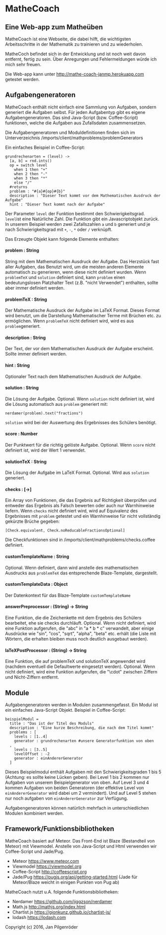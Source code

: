 # MatheCoach

## Eine Web-app zum Matheüben

MatheCoach ist eine Webseite, die dabei hilft, die wichtigsten Arbeitsschritte in der Mathematik zu trainieren und zu wiederholen.

MatheCoch befindet sich in der Entwicklung und ist noch weit davon entfernt, fertig zu sein. Über Anregungen und Fehlermeldungen würde ich mich sehr freuen.

Die Web-app kann unter http://mathe-coach-janmp.herokuapp.com getestet werden.

## Aufgabengeneratoren
MatheCoach enthält nicht einfach eine Sammlung von Aufgaben, sondern generiert die Aufgaben selbst. Für jeden Aufgabentyp gibt es eigene Aufgabengeneratoren. Das sind Java-Script (bzw. Coffee-Script) funktionen, welche die Aufgaben aus Zufallsdaten zusammensetzen.

Die Aufgabengeneratoren und Moduldefinitionen finden sich im Unterverzeichnis /imports/client/mathproblems/problemGenerators

Ein einfaches Beispiel in Coffee-Script:

```
grundrechenarten = (level) ->
  [a, b] = rnd.ints()
  op = switch level
    when 1 then "+"
    when 2 then "-"
    when 3 then "*"
    else "/"
  #returns
  problem : "#{a}#{op}#{b}"
  description : "Dieser Text kommt vor dem Mathematischen Ausdruck der Aufgabe"
  hint : "Dieser Text kommt nach der Aufgabe"
```

Der Parameter `level` der Funktion bestimmt den Schwierigkeitsgrad. `level`ist eine Natürliche Zahl. Die Funktion gibt ein Javascriptobjekt zurück. In unserem Beispiel werden zwei Zafallszahlen `a` und `b` generiert und je nach Schwierigkeitsgrad mit `+`, `-`, `*` oder `/` verknüpft.

Das Erzeugte Objekt kann folgende Elemente enthalten:

#### problem : String
String mit dem Mathematischen Ausdruck der Aufgabe. Das Herzstück fast aller Aufgaben, das Benutzt wird, um die meisten anderen Elemente automatisch zu generieren, wenn diese nicht definiert wurden. Wenn `problemTeX` und `solution` definiert sind, kann `problem` einen bedeutungslosen Platzhalter Text (z.B. "nicht Verwendet") enthalten, sollte aber immer definiert werden.

#### problemTeX : String
Der Mathematische Ausdruck der Aufgabe im LaTeX Format. Dieses Format wird benutzt, um die Darstellung Mathematischer Terme mit Brüchen etc. zu ermöglichen. Wenn `problemTeX` nicht definiert wird, wird es aus `problem`generiert.

#### description : String
Der Text, der vor dem Mathematischen Ausdruck der Aufgabe erscheint. Sollte immer definiert werden.

#### hint : String
Optionaler Text nach dem Mathematischen Ausdruck der Aufgabe.

#### solution : String
Die Lösung der Aufgabe. Optional. Wenn `solution` nicht definiert ist, wird die Lösung automatisch aus `problem` generiert mit:
```
nerdamer(problem).text("fractions")
```
`solution` wird bei der Auswertung des Ergebnisses des Schülers benötigt.

#### score : Number
Der Punktwert für die richtig gelöste Aufgabe. Optional. Wenn `score` nicht definiert ist, wird der Wert 1 verwendet.

#### solutionTeX : String
Die Lösung der Aufgabe im LaTeX Format. Optional. Wird aus `solution` generiert.

#### checks : [->]
Ein Array von Funktionen, die das Ergebnis auf Richtigkeit überprüfen und entweder das Ergebnis als Falsch bewerten oder auch nur Warnhinweise liefern. Wenn `checks` nicht definiert wird, wird auf Equivalenz des Ergebnisses mit `problem` getestet und ein Warnhinweise für nicht vollständig gekürzte Brüche gegeben:
```
[Check.equivalent, Check.noReducableFractionsOptional]
```

Die Checkfunktionen sind in /imports/client/mathproblems/checks.coffee definiert.

#### customTemplateName : String
Optional. Wenn definiert, dann wird anstelle des mathematischen Ausdrucks aus  `problemTeX` das entsprechende Blaze-Template, dargestellt.

#### customTemplateData : Object
Der Datenkontext für das Blaze-Template `customTemplateName`

#### answerPreprocessor : (String) -> String
Eine Funktion, die die Zeichenkette mit dem Ergebnis des Schülers bearbeitet, ehe sie checks durchläuft. Optional. Wenn nicht definiert, wird eine Funktion aufgerufen, die "abc" in "a * b * c" verwandelt, aber einige Ausdrücke wie "sin", "cos", "sqrt", "alpha", "beta" etc. erhält (die Liste mit Wörtern, die erhalten bleiben muss noch deutlich ausgebaut werden).

#### laTeXPostProcessor : (String) -> String
Eine Funktion, die auf problemTeX und solutionTeX angewendet wird (nachdem eventuell die Defaultwerte eingesetzt werden). Optional. Wenn nicht definiert, wird eine Funktion aufgerufen, die "\cdot" zwischen Ziffern und Nicht-Ziffern entfernt.

## Module
Aufgabengeneratoren werden in Modulen zusammengefasst. Ein Modul ist ein einfaches Java-Script Objekt. Beispiel in Coffee-Script:
```
beispielModul =
  title : "Das ist der Titel des Moduls"
  description : "Eine kurze Beschreibung, die nach dem Titel kommt"
  problems : [
    levels : [1..4]
    generator : grundrechenarten #unsere Generatorfunktion von oben
  ,
    levels : [3..5]
    levelOffset : -2
    generator : einAndererGenerator
  ]
```

Dieses Beispielmodul enthält Aufgaben mit den Schwierigkeitsgraden 1 bis 5 (Achtung: es sollte keine Lücken geben). Bei Level 1 bis 2 kommen nur Aufgaben von unserem Beispielgenerator von oben. Auf Level 3 und 4 kommen Aufgaben von beiden Generatoren (der effektive Level von `einAndererGenerator` wird dabei um 2 vermindert). Und auf Level 5 stehen nur noch aufgaben von `einAndererGenerator` zur Verfügung.

Aufgabengeneratoren können natürlich mehrfach in unterschiedlichen Modulen kombiniert werden.

## Framework/Funktionsbibliotheken

MatheCoach basiert auf Meteor. Das Front-End ist Blaze (Bestandteil von Meteor) mit Viewmodel. Anstelle von Java-Script und Html verwenden wir Coffee-Script und Jade/Pug.

  * Meteor https://www.meteor.com
  * Viewmodel https://viewmodel.org
  * Coffee-Script http://coffeescript.org
  * Jade/Pug https://pugjs.org/api/getting-started.html (Jade für Meteor/Blaze weicht in einigen Punkten von Pug ab)

MatheCoach nutzt u.A. folgende Funktionsbibliotheken:

  * Nerdamer https://github.com/jiggzson/nerdamer
  * Math.js http://mathjs.org/index.html
  * Chartist.js https://gionkunz.github.io/chartist-js/
  * lodash https://lodash.com


Copyright (c) 2016, Jan Pilgenröder
